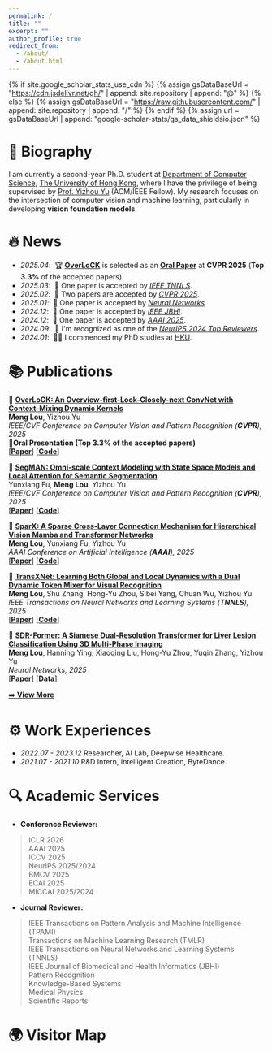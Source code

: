 ```yaml
---
permalink: /
title: ""
excerpt: ""
author_profile: true
redirect_from: 
  - /about/
  - /about.html
---
```


{% if site.google_scholar_stats_use_cdn %}
{% assign gsDataBaseUrl = "https://cdn.jsdelivr.net/gh/" | append: site.repository | append: "@" %}
{% else %}
{% assign gsDataBaseUrl = "https://raw.githubusercontent.com/" | append: site.repository | append: "/" %}
{% endif %}
{% assign url = gsDataBaseUrl | append: "google-scholar-stats/gs_data_shieldsio.json" %}

<span class='anchor' id='about-me'></span>

# 📝 Biography
I am currently a second-year Ph.D. student at [Department of Computer Science](https://www.cds.hku.hk/), [The University of Hong Kong](https://www.hku.hk/), where I have the privilege of being supervised by [Prof. Yizhou Yu](https://i.cs.hku.hk/~yzyu/index.html) (ACM/IEEE Fellow). My research focuses on the intersection of computer vision and machine learning, particularly in developing **vision foundation models**.


# 🔥 News    
- *2025.04*: &nbsp;🏆 **[OverLoCK](https://arxiv.org/abs/2502.20087)** is selected as an [**Oral Paper**](https://cvpr.thecvf.com/virtual/2025/oral/35285) at **CVPR 2025** (**Top 3.3%** of the accepted papers).
- *2025.03*: &nbsp;🎉 One paper is accepted by [*IEEE TNNLS*](https://ieeexplore.ieee.org/xpl/RecentIssue.jsp?punumber=5962385).
- *2025.02*: &nbsp;🎉 Two papers are accepted by [*CVPR 2025*](https://cvpr.thecvf.com/Conferences/2025).
- *2025.01*: &nbsp;🎉 One paper is accepted by [*Neural Networks*](https://www.sciencedirect.com/journal/neural-networks).
- *2024.12*: &nbsp;🎉 One paper is accepted by [*IEEE JBHI*](https://ieeexplore.ieee.org/xpl/RecentIssue.jsp?punumber=6221020).
- *2024.12*: &nbsp;🎉 One paper is accepted by [*AAAI 2025*](https://aaai.org/conference/aaai/aaai-25/).
- *2024.09*: &nbsp;🎉 I'm recognized as one of the [*NeurIPS 2024 Top Reviewers*](https://neurips.cc/Conferences/2024/ProgramCommittee#top-reviewers).
- *2024.01*: &nbsp;👨‍🎓 I commenced my PhD studies at [HKU](https://www.hku.hk/).

# 📚 Publications
<!-- <div class='paper-box'><div class='paper-box-image'><div><div class="badge">AAAI 2025</div><img src='images/sparx.jpg' alt="sym" width="100%"></div></div>
<div class='paper-box-text' markdown="1"> -->

📄 [**OverLoCK: An Overview-first-Look-Closely-next ConvNet with Context-Mixing Dynamic Kernels**](https://arxiv.org/abs/2502.20087)   
**Meng Lou**, Yizhou Yu       
*IEEE/CVF Conference on Computer Vision and Pattern Recognition (**CVPR**), 2025*     
🏅**Oral Presentation (Top 3.3% of the accepted papers)**    
[[**Paper**](https://arxiv.org/abs/2502.20087)]  [[**Code**](https://github.com/LMMMEng/OverLoCK)]

📄 [**SegMAN: Omni-scale Context Modeling with State Space Models and Local Attention for Semantic Segmentation**](https://arxiv.org/abs/2412.11890)   
Yunxiang Fu, **Meng Lou**, Yizhou Yu    
*IEEE/CVF Conference on Computer Vision and Pattern Recognition (**CVPR**), 2025*     
[[**Paper**](https://arxiv.org/abs/2412.11890)] [[**Code**](https://github.com/yunxiangfu2001/SegMAN)]

📄 [**SparX: A Sparse Cross-Layer Connection Mechanism for Hierarchical Vision Mamba and Transformer Networks**](https://arxiv.org/abs/2409.09649)  
**Meng Lou**, Yunxiang Fu, Yizhou Yu   
*AAAI Conference on Artificial Intelligence (**AAAI**), 2025*      
[[**Paper**](https://arxiv.org/abs/2409.09649)] [[**Code**](https://github.com/LMMMEng/SparX)]

📄 [**TransXNet: Learning Both Global and Local Dynamics with a Dual Dynamic Token Mixer for Visual Recognition**](https://arxiv.org/abs/2310.19380)  
**Meng Lou**, Shu Zhang, Hong-Yu Zhou, Sibei Yang, Chuan Wu, Yizhou Yu    
*IEEE Transactions on Neural Networks and Learning Systems (**TNNLS**), 2025*       
[[**Paper**](https://doi.org/10.1109/TNNLS.2025.3550979)] [[**Code**](https://goo.su/lySyydN)]

📄 [**SDR-Former: A Siamese Dual-Resolution Transformer for Liver Lesion Classification Using 3D Multi-Phase Imaging**](https://www.sciencedirect.com/science/article/pii/S0893608025001078)   
**Meng Lou**, Hanning Ying, Xiaoqing Liu, Hong-Yu Zhou, Yuqin Zhang, Yizhou Yu   
*Neural Networks, 2025*     
[[**Paper**](https://www.sciencedirect.com/science/article/pii/S0893608025001078)] [[**Data**](https://github.com/LMMMEng/LLD-MMRI-Dataset)]

[➡️ **View More**](https://scholar.google.com/citations?hl=en&user=7LpSm34AAAAJ&view_op=list_works&sortby=pubdate)


# ⚙️ Work Experiences
- *2022.07 - 2023.12*  Researcher, AI Lab, Deepwise Healthcare.
- *2021.07 - 2021.10*  R&D Intern, Intelligent Creation, ByteDance.

# 🔍 Academic Services

- **Conference Reviewer:**
> ICLR 2026    
> AAAI 2025    
> ICCV 2025     
> NeurIPS 2025/2024   
> BMCV 2025   
> ECAI 2025   
> MICCAI 2025/2024  

- **Journal Reviewer:**
> IEEE Transactions on Pattern Analysis and Machine Intelligence (TPAMI)      
> Transactions on Machine Learning Research (TMLR)   
> IEEE Transactions on Neural Networks and Learning Systems (TNNLS)  
> IEEE Journal of Biomedical and Health Informatics (JBHI)    
> Pattern Recognition       
> Knowledge-Based Systems   
> Medical Physics   
> Scientific Reports  


<!-- # 🌍 Visitor Map
<script type="text/javascript" src="//rf.revolvermaps.com/0/0/6.js?i=54e0ojatafc&amp;m=7&amp;c=e63100&amp;cr1=ffffff&amp;f=arial&amp;l=0&amp;bv=90&amp;lx=-420&amp;ly=420&amp;hi=20&amp;he=7&amp;hc=a8ddff&amp;rs=80" async="async"></script> -->

# 🌍 Visitor Map
<script type="text/javascript" id="clustrmaps" src="//clustrmaps.com/map_v2.js?d=0xYzgHdIQEACXR9DLJjZYV74qJZJ8L6jkWuJmTBtDqw"></script>
